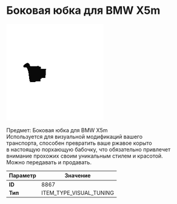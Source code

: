 # Боковая юбка для BMW X5m

![Item Image](../img/8867.webp?raw=true)

Предмет: Боковая юбка для BMW X5m<br>Используется для визуальной модификаций вашего<br>транспорта, способен превратить ваше ржавое корыто<br>в настоящую порхающую бабочку, что обязательно привлечет<br>внимание прохожих своим уникальным стилем и красотой.<br>Можно передавать и продавать.


| Параметр | Значение |
|----------|----------|
| **ID** | 8867 |
| **Тип** | ITEM_TYPE_VISUAL_TUNING |

